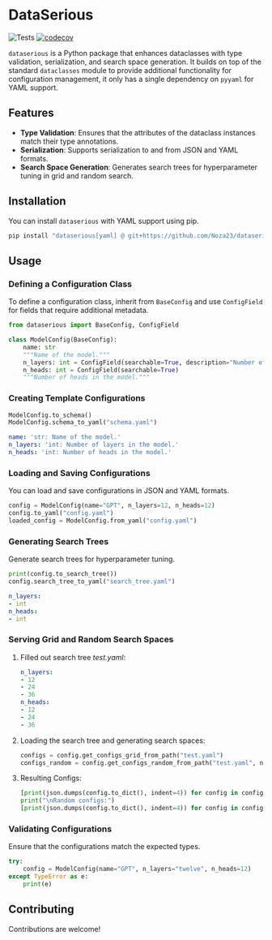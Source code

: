 # DataSerious

![Tests](https://github.com/Noza23/dataserious/actions/workflows/tests.yaml/badge.svg)
[![codecov](https://codecov.io/gh/Noza23/dataserious/graph/badge.svg?token=m9yHQyL0sQ)](https://codecov.io/gh/Noza23/dataserious)

`dataserious` is a Python package that enhances dataclasses with type validation, serialization, and search space generation. It builds on top of the standard `dataclasses` module to provide additional functionality for configuration management, it only has a single dependency on `pyyaml` for YAML support.

## Features

- **Type Validation**: Ensures that the attributes of the dataclass instances match their type annotations.
- **Serialization**: Supports serialization to and from JSON and YAML formats.
- **Search Space Generation**: Generates search trees for hyperparameter tuning in grid and random search.

## Installation

You can install `dataserious` with YAML support using pip.

```sh
pip install "dataserious[yaml] @ git+https://github.com/Noza23/dataserious.git"
```
## Usage

### Defining a Configuration Class

To define a configuration class, inherit from `BaseConfig` and use `ConfigField` for fields that require additional metadata.

```python
from dataserious import BaseConfig, ConfigField

class ModelConfig(BaseConfig):
    name: str
    """Name of the model."""
    n_layers: int = ConfigField(searchable=True, description="Number of layers in the model.")
    n_heads: int = ConfigField(searchable=True)
    """Number of heads in the model."""
```

### Creating Template Configurations
```python
ModelConfig.to_schema()
ModelConfig.schema_to_yaml("schema.yaml")
```
```yaml
name: 'str: Name of the model.'
n_layers: 'int: Number of layers in the model.'
n_heads: 'int: Number of heads in the model.'
```

### Loading and Saving Configurations

You can load and save configurations in JSON and YAML formats.

```python
config = ModelConfig(name="GPT", n_layers=12, n_heads=12)
config.to_yaml("config.yaml")
loaded_config = ModelConfig.from_yaml("config.yaml")
```

### Generating Search Trees

Generate search trees for hyperparameter tuning.

```python
print(config.to_search_tree())
config.search_tree_to_yaml("search_tree.yaml")
```

```yaml
n_layers:
- int
n_heads:
- int
```

### Serving Grid and Random Search Spaces

1. Filled out search tree *test.yaml*:
    ```yaml
    n_layers:
    - 12
    - 24
    - 36
    n_heads:
    - 12
    - 24
    - 36
    ```
2. Loading the search tree and generating search spaces:
    ```python
    configs = config.get_configs_grid_from_path("test.yaml")
    configs_random = config.get_configs_random_from_path("test.yaml", n=2, seed=42)
    ```

3. Resulting Configs:
    ```python
    [print(json.dumps(config.to_dict(), indent=4)) for config in configs]
    print("\nRandom configs:")
    [print(json.dumps(config.to_dict(), indent=4)) for config in configs_random]
    ```


### Validating Configurations

Ensure that the configurations match the expected types.

```python
try:
    config = ModelConfig(name="GPT", n_layers="twelve", n_heads=12)
except TypeError as e:
    print(e)
```

## Contributing

Contributions are welcome!
